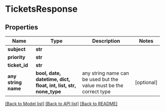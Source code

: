 # TicketsResponse


## Properties
Name | Type | Description | Notes
------------ | ------------- | ------------- | -------------
**subject** | **str** |  | 
**priority** | **str** |  | 
**ticket_id** | **str** |  | 
**any string name** | **bool, date, datetime, dict, float, int, list, str, none_type** | any string name can be used but the value must be the correct type | [optional]

[[Back to Model list]](../README.md#documentation-for-models) [[Back to API list]](../README.md#documentation-for-api-endpoints) [[Back to README]](../README.md)



